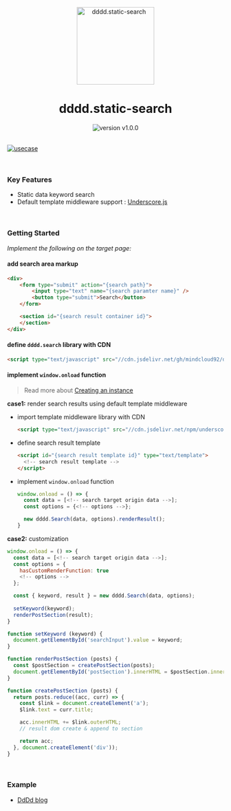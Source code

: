 <div align="center">
  <img src="https://user-images.githubusercontent.com/3929320/159136453-34c7408f-d22c-4c8c-a8a5-7ae518916109.png" alt="dddd.static-search" height="180px" />
</div>

<h1 align="center">dddd.static-search</h1>

<div align="center">
  <img src="https://img.shields.io/badge/version-v1.0.0-blue?style=flat-square" alt="version v1.0.0" />
</div>

<br/>


[![usecase](https://user-images.githubusercontent.com/3929320/159149026-1acbfc17-8406-47be-8f14-53518b8d2c27.png)](https://super-dev.xyz/search/?q=dddd)

<br/>

### Key Features
- Static data keyword search
- Default template middleware support : [Underscore.js](https://underscorejs.org/)

<br/>


### Getting Started
*Implement the following on the target page:*
<br/>



#### add search area markup

```html
<div>
    <form type="submit" action="{search path}">
        <input type="text" name="{search paramter name}" />
        <button type="submit">Search</button>
    </form>

    <section id="{search result container id}">
    </section>
</div>
```

#### define `dddd.search` library with CDN

```html
<script type="text/javascript" src="//cdn.jsdelivr.net/gh/mindcloud92/dddd.static-search@6ab1ea67a0357bed734a216d4de9e675c13ec45a/src/dist/dddd.search.min.js"></script>
```

#### implement `window.onload` function 
> Read more about [Creating an instance](https://github.com/mindcloud92/dddd.static-search/wiki/Creating-an-instance)


**case1:** render search results using default template middleware
* import template middleware library with CDN   

  ```html
  <script type="text/javascript" src="//cdn.jsdelivr.net/npm/underscore@1.13.1/underscore-umd-min.js"></script>
  ```
  
* define search result template   

  ```html
  <script id="{search result template id}" type="text/template">
    <!-- search result template -->
  </script>
  ```
  
* implement `window.onload` function   

  ```javascript
  window.onload = () => {
    const data = [<!-- search target origin data -->];
    const options = {<!-- options -->};

    new dddd.Search(data, options).renderResult();
  }
  ```
    
**case2:** customization
  ```javascript
  window.onload = () => {
    const data = [<!-- search target origin data -->];
    const options = {
      hasCustomRenderFunction: true
      <!-- options -->
    };

    const { keyword, result } = new dddd.Search(data, options);
    
    setKeyword(keyword);
    renderPostSection(result);
  }
  
  function setKeyword (keyword) {
    document.getElementById('searchInput').value = keyword;
  }

  function renderPostSection (posts) {
    const $postSection = createPostSection(posts);
    document.getElementById('postSection').innerHTML = $postSection.innerHTML;
  }

  function createPostSection (posts) {
    return posts.reduce((acc, curr) => {
      const $link = document.createElement('a');
      $link.text = curr.title;

      acc.innerHTML += $link.outerHTML;
      // result dom create & append to section

      return acc;
    }, document.createElement('div'));
  }
  ```

<br/>

### Example
- [DdDd blog](https://super-dev.xyz)

